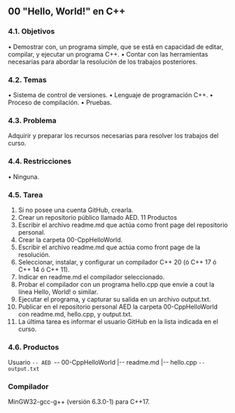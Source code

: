 ## 00 "Hello, World!" en C++

### 4.1. Objetivos

• Demostrar con, un programa simple, que se está en capacidad de editar, compilar, y ejecutar un programa C++.
• Contar con las herramientas necesarias para abordar la resolución de los trabajos posteriores.

### 4.2. Temas

• Sistema de control de versiones.
• Lenguaje de programación C++.
• Proceso de compilación.
• Pruebas.

### 4.3. Problema

Adquirir y preparar los recursos necesarias para resolver los trabajos del curso.

### 4.4. Restricciones

• Ninguna.

### 4.5. Tarea

1. Si no posee una cuenta GitHub, crearla.
2. Crear un repositorio público llamado AED.
11
Productos
3. Escribir el archivo readme.md que actúa como front page del repositorio
personal.
4. Crear la carpeta 00-CppHelloWorld.
5. Escribir el archivo readme.md que actúa como front page de la resolución.
6. Seleccionar, instalar, y configurar un compilador C++ 20 (ó C++ 17 ó C++ 14
ó C++ 11).
7. Indicar en readme.md el compilador seleccionado.
8. Probar el compilador con un programa hello.cpp que envíe a cout la línea
Hello, World! o similar.
9. Ejecutar el programa, y capturar su salida en un archivo output.txt.
10. Publicar en el repositorio personal AED la carpeta 00-CppHelloWorld con
readme.md, hello.cpp, y output.txt. 
11. La última tarea es informar el usuario GitHub en la lista indicada en el curso.

### 4.6. Productos

Usuario
`-- AED
 `-- 00-CppHelloWorld
 |-- readme.md
 |-- hello.cpp
 `-- output.txt`
 
 ### Compilador
 
 MinGW32-gcc-g++ (versión 6.3.0-1) para C++17.
